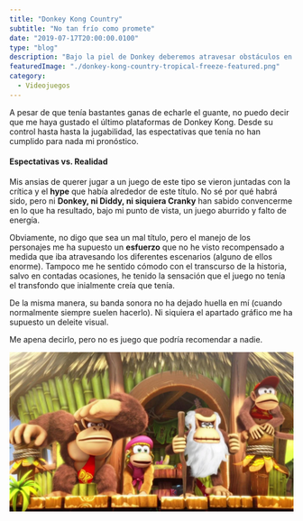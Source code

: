```yaml
---
title: "Donkey Kong Country"
subtitle: "No tan frío como promete"
date: "2019-07-17T20:00:00.0100"
type: "blog"
description: "Bajo la piel de Donkey deberemos atravesar obstáculos en una multitud de niveles de plataforma"
featuredImage: "./donkey-kong-country-tropical-freeze-featured.png"
category:
  - Videojuegos
---
```


A pesar de que tenía bastantes ganas de echarle el guante, no puedo decir que me haya gustado el último plataformas de Donkey Kong. Desde su control hasta hasta la jugabilidad, las espectativas que tenía no han cumplido para nada mi pronóstico.

#### Espectativas vs. Realidad

Mis ansias de querer jugar a un juego de este tipo se vieron juntadas con la crítica y el **hype** que había alrededor de este título. No sé por qué habrá sido, pero ni **Donkey, ni Diddy, ni siquiera Cranky** han sabido convencerme en lo que ha resultado, bajo mi punto de vista, un juego aburrido y falto de energía.

Obviamente, no digo que sea un mal título, pero el manejo de los personajes me ha supuesto un **esfuerzo** que no he visto recompensado a medida que iba atravesando los diferentes escenarios (alguno de ellos enorme). Tampoco me he sentido cómodo con el transcurso de la historia, salvo en contadas ocasiones, he tenido la sensación que el juego no tenía el transfondo que inialmente creía que tenía.

De la misma manera, su banda sonora no ha dejado huella en mí (cuando normalmente siempre suelen hacerlo). Ni siquiera el apartado gráfico me ha supuesto un deleite visual.

Me apena decirlo, pero no es juego que podría recomendar a nadie.

![Inicio del juego](./donkey-kong-country-tropical-freeze.jpg)

